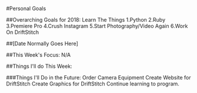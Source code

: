 #Personal Goals



##Overarching Goals for 2018: Learn The Things
1.Python
2.Ruby
3.Premiere Pro
4.Crush Instagram
5.Start Photography/Video Again
6.Work On DriftStitch


##[Date Normally Goes Here]

##This Week's Focus: N/A

##Things I'll do This Week:

###Things I'll Do in the Future:
 Order Camera Equipment
 Create Website for DriftStitch
 Create Graphics for DriftStitch
 Continue learning to program.
